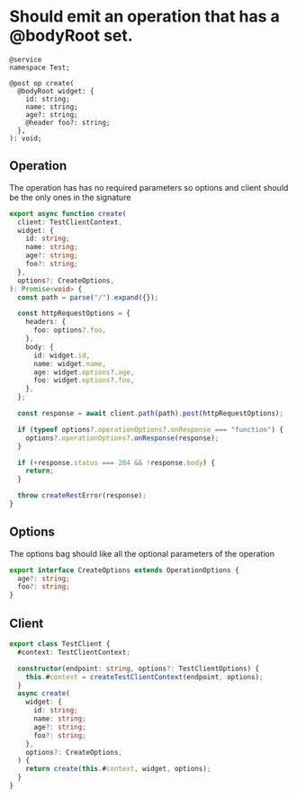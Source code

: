 # Should emit an operation that has a @bodyRoot set.

```tsp
@service
namespace Test;

@post op create(
  @bodyRoot widget: {
    id: string;
    name: string;
    age?: string;
    @header foo?: string;
  },
): void;
```

## Operation

The operation has has no required parameters so options and client should be the only ones in the signature

```ts src/api/testClientOperations.ts function create
export async function create(
  client: TestClientContext,
  widget: {
    id: string;
    name: string;
    age?: string;
    foo?: string;
  },
  options?: CreateOptions,
): Promise<void> {
  const path = parse("/").expand({});

  const httpRequestOptions = {
    headers: {
      foo: options?.foo,
    },
    body: {
      id: widget.id,
      name: widget.name,
      age: widget.options?.age,
      foo: widget.options?.foo,
    },
  };

  const response = await client.path(path).post(httpRequestOptions);

  if (typeof options?.operationOptions?.onResponse === "function") {
    options?.operationOptions?.onResponse(response);
  }

  if (+response.status === 204 && !response.body) {
    return;
  }

  throw createRestError(response);
}
```

## Options

The options bag should like all the optional parameters of the operation

```ts src/api/testClientOperations.ts interface CreateOptions
export interface CreateOptions extends OperationOptions {
  age?: string;
  foo?: string;
}
```

## Client

```ts src/testClient.ts class TestClient
export class TestClient {
  #context: TestClientContext;

  constructor(endpoint: string, options?: TestClientOptions) {
    this.#context = createTestClientContext(endpoint, options);
  }
  async create(
    widget: {
      id: string;
      name: string;
      age?: string;
      foo?: string;
    },
    options?: CreateOptions,
  ) {
    return create(this.#context, widget, options);
  }
}
```
